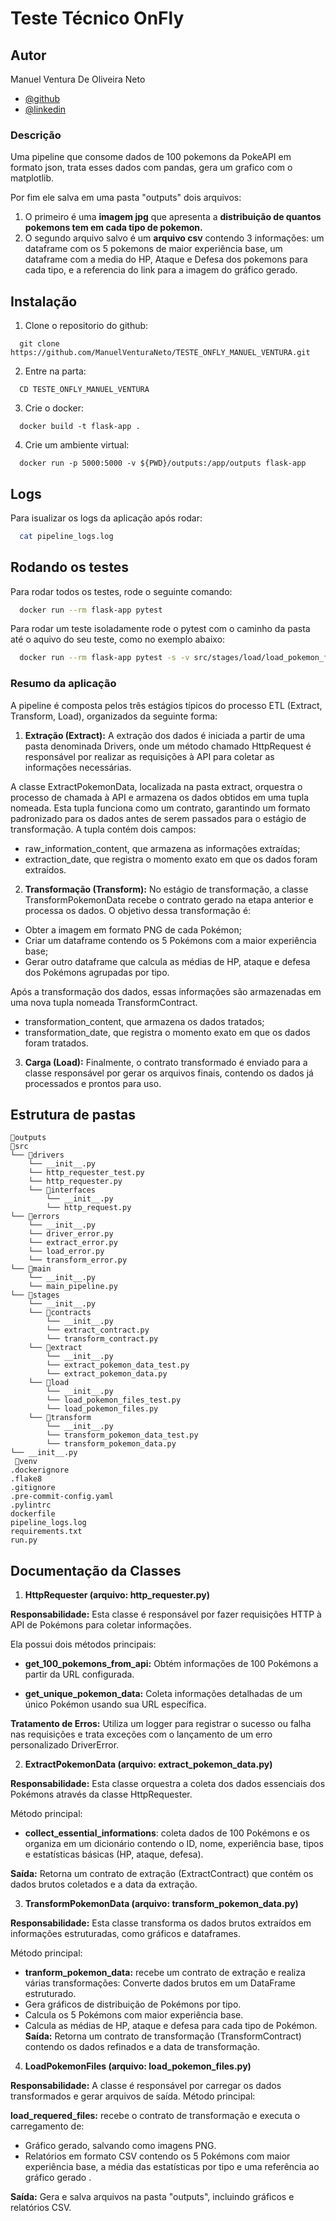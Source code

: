 
# Teste Técnico OnFly

## Autor

Manuel Ventura De Oliveira Neto
- [@github](https://github.com/ManuelVenturaNeto)
- [@linkedin](https://www.linkedin.com/inmanuel-ventura-neto/)

### Descrição

Uma pipeline que consome dados de 100 pokemons da PokeAPI em formato json, trata esses dados com pandas, gera um grafico com o matplotlib. 

Por fim ele salva em uma pasta "outputs" dois arquivos: 

1. O primeiro é uma **imagem jpg** que apresenta a **distribuição de quantos pokemons tem em cada tipo de pokemon.** 
2. O segundo arquivo salvo é um **arquivo csv** contendo 3 informações: um dataframe com os 5 pokemons de maior experiência base, um dataframe com a media do HP, Ataque e Defesa dos pokemons para cada tipo, e a referencia do link para a imagem do gráfico gerado.

## Instalação

1. Clone o repositorio do github:

```terminal
  git clone https://github.com/ManuelVenturaNeto/TESTE_ONFLY_MANUEL_VENTURA.git
```

2. Entre na parta: 
```terminal
  CD TESTE_ONFLY_MANUEL_VENTURA
```  
3. Crie o docker:

```terminal
  docker build -t flask-app .
```    

4. Crie um ambiente virtual:

```terminal
  docker run -p 5000:5000 -v ${PWD}/outputs:/app/outputs flask-app
```

## Logs

Para isualizar os logs da aplicação após rodar:

```bash
  cat pipeline_logs.log
```

## Rodando os testes

Para rodar todos os testes, rode o seguinte comando:

```bash
  docker run --rm flask-app pytest
```

Para rodar um teste isoladamente rode o pytest com o caminho da pasta até o aquivo do seu teste, como no exemplo abaixo:

```bash
  docker run --rm flask-app pytest -s -v src/stages/load/load_pokemon_files_test.py
```

### Resumo da aplicação
A pipeline é composta pelos três estágios típicos do processo ETL (Extract, Transform, Load), organizados da seguinte forma:

1. **Extração (Extract):** A extração dos dados é iniciada a partir de uma pasta denominada Drivers, onde um método chamado HttpRequest é responsável por realizar as requisições à API para coletar as informações necessárias.

A classe ExtractPokemonData, localizada na pasta extract, orquestra o processo de chamada à API e armazena os dados obtidos em uma tupla nomeada. Esta tupla funciona como um contrato, garantindo um formato padronizado para os dados antes de serem passados para o estágio de transformação. A tupla contém dois campos:

- raw_information_content, que armazena as informações extraídas;
- extraction_date, que registra o momento exato em que os dados foram extraídos.

2. **Transformação (Transform):** No estágio de transformação, a classe TransformPokemonData recebe o contrato gerado na etapa anterior e processa os dados. O objetivo dessa transformação é:

- Obter a imagem em formato PNG de cada Pokémon;
- Criar um dataframe contendo os 5 Pokémons com a maior experiência base;
- Gerar outro dataframe que calcula as médias de HP, ataque e defesa dos Pokémons agrupadas por tipo.

Após a transformação dos dados, essas informações são armazenadas em uma nova tupla nomeada TransformContract.

- transformation_content, que armazena os dados tratados;
- transformation_date, que registra o momento exato em que os dados foram tratados.

3. **Carga (Load):** Finalmente, o contrato transformado é enviado para a classe responsável por gerar os arquivos finais, contendo os dados já processados e prontos para uso.


## Estrutura de pastas

```
📁outputs
📁src
└── 📁drivers
    └── __init__.py
    └── http_requester_test.py
    └── http_requester.py
    └── 📁interfaces
        └── __init__.py
        └── http_request.py
└── 📁errors
    └── __init__.py
    └── driver_error.py
    └── extract_error.py
    └── load_error.py
    └── transform_error.py
└── 📁main
    └── __init__.py
    └── main_pipeline.py
└── 📁stages
    └── __init__.py
    └── 📁contracts
        └── __init__.py
        └── extract_contract.py
        └── transform_contract.py
    └── 📁extract
        └── __init__.py
        └── extract_pokemon_data_test.py
        └── extract_pokemon_data.py
    └── 📁load
        └── __init__.py
        └── load_pokemon_files_test.py
        └── load_pokemon_files.py
    └── 📁transform
        └── __init__.py
        └── transform_pokemon_data_test.py
        └── transform_pokemon_data.py
└── __init__.py
 📁venv
.dockerignore
.flake8
.gitignore
.pre-commit-config.yaml
.pylintrc
dockerfile
pipeline_logs.log
requirements.txt
run.py
```
## Documentação da Classes

1. **HttpRequester (arquivo: http_requester.py)**

**Responsabilidade:** Esta classe é responsável por fazer requisições HTTP à API de Pokémons para coletar informações. 

Ela possui dois métodos principais:

- **get_100_pokemons_from_api:** Obtém informações de 100 Pokémons a partir da URL configurada.

- **get_unique_pokemon_data:** Coleta informações detalhadas de um único Pokémon usando sua URL específica.

**Tratamento de Erros:** Utiliza um logger para registrar o sucesso ou falha nas requisições e trata exceções com o lançamento de um erro personalizado DriverError.

2. **ExtractPokemonData (arquivo: extract_pokemon_data.py)**

**Responsabilidade:** Esta classe orquestra a coleta dos dados essenciais dos Pokémons através da classe HttpRequester.

Método principal: 
- **collect_essential_informations**: coleta dados de 100 Pokémons e os organiza em um dicionário contendo o ID, nome, experiência base, tipos e estatísticas básicas (HP, ataque, defesa).

**Saída:** Retorna um contrato de extração (ExtractContract) que contém os dados brutos coletados e a data da extração.

3. **TransformPokemonData (arquivo: transform_pokemon_data.py)**

**Responsabilidade:** Esta classe transforma os dados brutos extraídos em informações estruturadas, como gráficos e dataframes.

Método principal: 

- **tranform_pokemon_data:** recebe um contrato de extração e realiza várias transformações:
Converte dados brutos em um DataFrame estruturado.
- Gera gráficos de distribuição de Pokémons por tipo.
- Calcula os 5 Pokémons com maior experiência base.
- Calcula as médias de HP, ataque e defesa para cada tipo de Pokémon.
**Saída:** Retorna um contrato de transformação (TransformContract) contendo os dados refinados e a data de transformação.

4. **LoadPokemonFiles (arquivo: load_pokemon_files.py)**

**Responsabilidade:** A classe é responsável por carregar os dados transformados e gerar arquivos de saída.
Método principal: 

**load_requered_files:** recebe o contrato de transformação e executa o carregamento de:
- Gráfico gerado, salvando como imagens PNG.
- Relatórios em formato CSV contendo os 5 Pokémons com maior experiência base, a média das estatísticas por tipo e uma referência ao gráfico gerado .

**Saída:** Gera e salva arquivos na pasta "outputs", incluindo gráficos e relatórios CSV.
